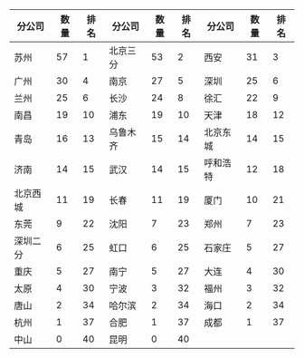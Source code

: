 |分公司|数量|排名|分公司|数量|排名|分公司|数量|排名|
| ------------ | ------------ | ------------ | ------------ | ------------ | ------------ | ------------ | ------------ | ------------ |
|苏州|57|1|北京三分|53|2|西安|31|3|
|广州|30|4|南京|27|5|深圳|25|6|
|兰州|25|6|长沙|24|8|徐汇|22|9|
|南昌|19|10|浦东|19|10|天津|18|12|
|青岛|16|13|乌鲁木齐|15|14|北京东城|14|15|
|济南|14|15|武汉|14|15|呼和浩特|12|18|
|北京西城|11|19|长春|11|19|厦门|10|21|
|东莞|9|22|沈阳|7|23|郑州|7|23|
|深圳二分|6|25|虹口|6|25|石家庄|5|27|
|重庆|5|27|南宁|5|27|大连|4|30|
|太原|4|30|宁波|3|32|福州|3|32|
|唐山|2|34|哈尔滨|2|34|海口|2|34|
|杭州|1|37|合肥|1|37|成都|1|37|
|中山|0|40|昆明|0|40|   | |  |
​
